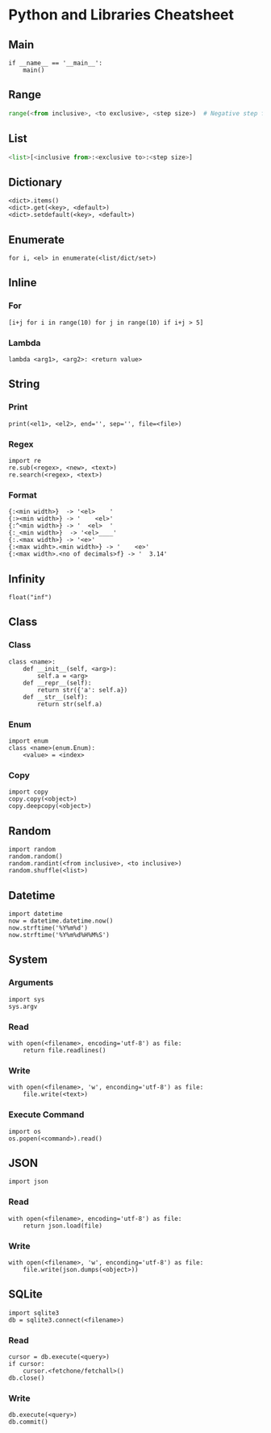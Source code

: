 Python and Libraries Cheatsheet
===============================

Main
----
```
if __name__ == '__main__':
    main()
```

Range
-----
```python
range(<from inclusive>, <to exclusive>, <step size>)  # Negative step for backward.
```

List
----
```python
<list>[<inclusive from>:<exclusive to>:<step size>]
```

Dictionary
----------
```
<dict>.items()
<dict>.get(<key>, <default>)
<dict>.setdefault(<key>, <default>)
```

Enumerate
---------
```
for i, <el> in enumerate(<list/dict/set>)
```

Inline
------
### For
```pythonstub
[i+j for i in range(10) for j in range(10) if i+j > 5]
```

### Lambda
```
lambda <arg1>, <arg2>: <return value>
```

String
------

### Print
```
print(<el1>, <el2>, end='', sep='', file=<file>)
```

### Regex
```
import re
re.sub(<regex>, <new>, <text>)
re.search(<regex>, <text>)
```

### Format
```
{:<min width>}  -> '<el>    '
{:><min width>} -> '    <el>'
{:^<min width>} -> '  <el>  '
{:_<min width>}  -> '<el>____'
{:.<max width>} -> '<e>'
{:<max widht>.<min width>} -> '    <e>'
{:<max width>.<no of decimals>f} -> '  3.14'
```

Infinity
--------
```
float("inf")
```

Class
-----
### Class
```
class <name>:
    def __init__(self, <arg>):
        self.a = <arg>
    def __repr__(self):
        return str({'a': self.a})
    def __str__(self):
        return str(self.a)
```

### Enum
```
import enum
class <name>(enum.Enum):
    <value> = <index>
```

### Copy
```
import copy
copy.copy(<object>)
copy.deepcopy(<object>)
```

Random
------
```
import random
random.random()
random.randint(<from inclusive>, <to inclusive>)
random.shuffle(<list>)
```

Datetime
--------
```
import datetime
now = datetime.datetime.now()
now.strftime('%Y%m%d')
now.strftime('%Y%m%d%H%M%S')
```

System
------

### Arguments
```
import sys
sys.argv
```

### Read
```
with open(<filename>, encoding='utf-8') as file:
    return file.readlines()
```

### Write
```
with open(<filename>, 'w', enconding='utf-8') as file:
    file.write(<text>)
```

### Execute Command
```
import os
os.popen(<command>).read()
```

JSON
----
```
import json
```

### Read
```
with open(<filename>, encoding='utf-8') as file:
    return json.load(file)
```

### Write
```
with open(<filename>, 'w', enconding='utf-8') as file:
    file.write(json.dumps(<object>))
```

SQLite
------
```
import sqlite3
db = sqlite3.connect(<filename>)
```

### Read
```
cursor = db.execute(<query>)
if cursor:
    cursor.<fetchone/fetchall>()
db.close()
```

### Write
```
db.execute(<query>)
db.commit()
```




























